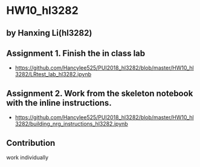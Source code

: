 # HW10_hl3282
## by Hanxing Li(hl3282)

## Assignment 1. Finish the in class lab
- https://github.com/Hancylee525/PUI2018_hl3282/blob/master/HW10_hl3282/LRtest_lab_hl3282.ipynb

## Assignment 2. Work from the skeleton notebook with the inline instructions.
- https://github.com/Hancylee525/PUI2018_hl3282/blob/master/HW10_hl3282/building_nrg_instructions_hl3282.ipynb

## Contribution 
work individually